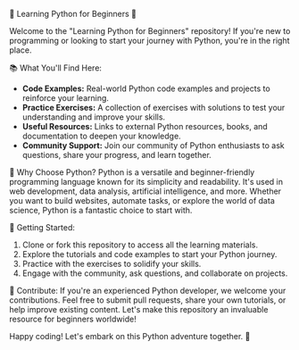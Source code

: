 🐍 Learning Python for Beginners 🚀

Welcome to the "Learning Python for Beginners" repository! If you're new to programming or looking to start your journey with Python, you're in the right place.

📚 What You'll Find Here:
- **Code Examples:** Real-world Python code examples and projects to reinforce your learning.
- **Practice Exercises:** A collection of exercises with solutions to test your understanding and improve your skills.
- **Useful Resources:** Links to external Python resources, books, and documentation to deepen your knowledge.
- **Community Support:** Join our community of Python enthusiasts to ask questions, share your progress, and learn together.

🌟 Why Choose Python?
Python is a versatile and beginner-friendly programming language known for its simplicity and readability. It's used in web development, data analysis, artificial intelligence, and more. Whether you want to build websites, automate tasks, or explore the world of data science, Python is a fantastic choice to start with.

🚀 Getting Started:
1. Clone or fork this repository to access all the learning materials.
2. Explore the tutorials and code examples to start your Python journey.
3. Practice with the exercises to solidify your skills.
4. Engage with the community, ask questions, and collaborate on projects.

🙌 Contribute:
If you're an experienced Python developer, we welcome your contributions. Feel free to submit pull requests, share your own tutorials, or help improve existing content. Let's make this repository an invaluable resource for beginners worldwide!


Happy coding! Let's embark on this Python adventure together. 🚀
